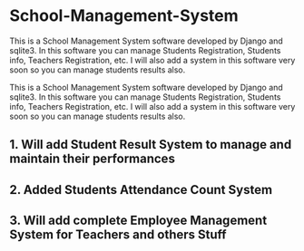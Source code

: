 # School-Management-System
This is a School Management System software developed by Django and sqlite3. In this software you can manage Students Registration, Students info, Teachers Registration, etc. I will also add a system in this software very soon so you can manage students results also.

This is a School Management System software developed by Django and sqlite3. In this software you can manage Students Registration, Students info, Teachers Registration, etc. I will also add a system in this software very soon so you can manage students results also.

## 1. Will add Student Result System to manage and maintain their performances
## 2. Added Students Attendance Count System
## 3. Will add complete Employee Management System for Teachers and others Stuff
